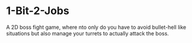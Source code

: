 # 1-Bit-2-Jobs
A 2D boss fight game, where nto only do you have to avoid bullet-hell like situations but also manage your turrets to actually attack the boss.
